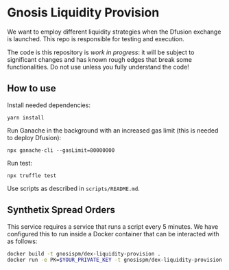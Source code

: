 # Gnosis Liquidity Provision

We want to employ different liquidity strategies when the Dfusion exchange is launched.
This repo is responsible for testing and execution.

The code is this repository is *work in progress*: it will be subject to significant changes and has known rough edges that break some functionalities.
Do not use unless you fully understand the code!

## How to use

Install needed dependencies:

```
yarn install
```

Run Ganache in the background with an increased gas limit (this is needed to deploy Dfusion):

```
npx ganache-cli --gasLimit=80000000
```

Run test:
```
npx truffle test
```

Use scripts as described in `scripts/README.md`.

## Synthetix Spread Orders

This service requires a service that runs a script every 5 minutes. We have configured this to run inside a Docker container that can be interacted with as follows:

```sh
docker build -t gnosispm/dex-liquidity-provision .
docker run -e PK=$YOUR_PRIVATE_KEY -t gnosispm/dex-liquidity-provision:latest "truffle exec scripts/synthetix/facilitate_trade.js --network rinkeby"
```
